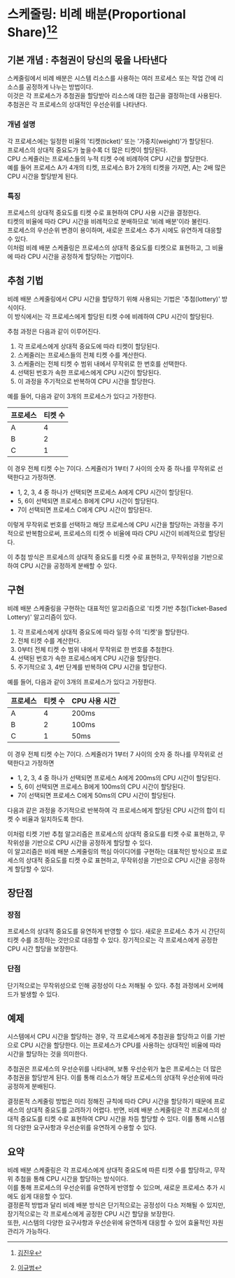 # 스케줄링: 비례 배분(Proportional Share)[^sadey7645][^Gyu-BBB]

[^sadey7645]: [김진우](https://github.com/sadey7645)
[^Gyu-BBB]: [이규범](https://github.com/Gyu-BBB)

## 기본 개념 : 추첨권이 당신의 몫을 나타낸다

스케줄링에서 비례 배분은 시스템 리소스를 사용하는 여러 프로세스 또는 작업 간에 리소스를 공정하게 나누는 방법이다.  
이것은 각 프로세스가 추첨권을 할당받아 리소스에 대한 접근을 결정하는데 사용된다.  
추첨권은 각 프로세스의 상대적인 우선순위를 나타낸다.

### 개념 설명

각 프로세스에는 일정한 비율의 '티켓(ticket)' 또는 '가중치(weight)'가 할당된다.  
프로세스의 상대적 중요도가 높을수록 더 많은 티켓이 할당된다.  
CPU 스케줄러는 프로세스들의 누적 티켓 수에 비례하여 CPU 시간을 할당한다.  
예를 들어 프로세스 A가 4개의 티켓, 프로세스 B가 2개의 티켓을 가지면, A는 2배 많은 CPU 시간을 할당받게 된다.

### 특징

프로세스의 상대적 중요도를 티켓 수로 표현하여 CPU 사용 시간을 결정한다.  
티켓의 비율에 따라 CPU 시간을 비례적으로 분배하므로 '비례 배분'이라 불린다.  
프로세스의 우선순위 변경이 용이하며, 새로운 프로세스 추가 시에도 유연하게 대응할 수 있다.  
이처럼 비례 배분 스케줄링은 프로세스의 상대적 중요도를 티켓으로 표현하고, 그 비율에 따라 CPU 시간을 공정하게 할당하는 기법이다.

## 추첨 기법

비례 배분 스케줄링에서 CPU 시간을 할당하기 위해 사용되는 기법은 '추첨(lottery)' 방식이다.  
이 방식에서는 각 프로세스에게 할당된 티켓 수에 비례하여 CPU 시간이 할당된다.

추첨 과정은 다음과 같이 이루어진다.

1. 각 프로세스에게 상대적 중요도에 따라 티켓이 할당된다.
2. 스케줄러는 프로세스들의 전체 티켓 수를 계산한다.
3. 스케줄러는 전체 티켓 수 범위 내에서 무작위로 한 번호를 선택한다.
4. 선택된 번호가 속한 프로세스에게 CPU 시간이 할당된다.
5. 이 과정을 주기적으로 반복하여 CPU 시간을 할당한다.

예를 들어, 다음과 같이 3개의 프로세스가 있다고 가정한다.

| 프로세스 | 티켓 수 |
| -------- | ------- |
| A        | 4       |
| B        | 2       |
| C        | 1       |

이 경우 전체 티켓 수는 7이다. 스케줄러가 1부터 7 사이의 숫자 중 하나를 무작위로 선택한다고 가정하면.

- 1, 2, 3, 4 중 하나가 선택되면 프로세스 A에게 CPU 시간이 할당된다.
- 5, 6이 선택되면 프로세스 B에게 CPU 시간이 할당된다.
- 7이 선택되면 프로세스 C에게 CPU 시간이 할당된다.

이렇게 무작위로 번호를 선택하고 해당 프로세스에 CPU 시간을 할당하는 과정을 주기적으로 반복함으로써, 프로세스의 티켓 수 비율에 따라 CPU 시간이 비례적으로 할당된다.

이 추첨 방식은 프로세스의 상대적 중요도를 티켓 수로 표현하고, 무작위성을 기반으로 하여 CPU 시간을 공정하게 분배할 수 있다.

## 구현

비례 배분 스케줄링을 구현하는 대표적인 알고리즘으로 '티켓 기반 추첨(Ticket-Based Lottery)' 알고리즘이 있다.

1. 각 프로세스에게 상대적 중요도에 따라 일정 수의 '티켓'을 할당한다.
2. 전체 티켓 수를 계산한다.
3. 0부터 전체 티켓 수 범위 내에서 무작위로 한 번호를 추첨한다.
4. 선택된 번호가 속한 프로세스에게 CPU 시간을 할당한다.
5. 주기적으로 3, 4번 단계를 반복하여 CPU 시간을 할당한다.

예를 들어, 다음과 같이 3개의 프로세스가 있다고 가정한다.

| 프로세스 | 티켓 수 | CPU 사용 시간 |
| -------- | ------- | ------------- |
| A        | 4       | 200ms         |
| B        | 2       | 100ms         |
| C        | 1       | 50ms          |

이 경우 전체 티켓 수는 7이다. 스케줄러가 1부터 7 사이의 숫자 중 하나를 무작위로 선택한다고 가정하면

- 1, 2, 3, 4 중 하나가 선택되면 프로세스 A에게 200ms의 CPU 시간이 할당된다.
- 5, 6이 선택되면 프로세스 B에게 100ms의 CPU 시간이 할당된다.
- 7이 선택되면 프로세스 C에게 50ms의 CPU 시간이 할당된다.

다음과 같은 과정을 주기적으로 반복하여 각 프로세스에게 할당된 CPU 시간의 합이 티켓 수 비율과 일치하도록 한다.

이처럼 티켓 기반 추첨 알고리즘은 프로세스의 상대적 중요도를 티켓 수로 표현하고, 무작위성을 기반으로 CPU 시간을 공정하게 할당할 수 있다.  
이 알고리즘은 비례 배분 스케줄링의 핵심 아이디어를 구현하는 대표적인 방식으로 프로세스의 상대적 중요도를 티켓 수로 표현하고, 무작위성을 기반으로 CPU 시간을 공정하게 할당할 수 있다.

## 장단점

### 장점

프로세스의 상대적 중요도를 유연하게 반영할 수 있다.
새로운 프로세스 추가 시 간단히 티켓 수를 조정하는 것만으로 대응할 수 있다.
장기적으로는 각 프로세스에게 공정한 CPU 시간 할당을 보장한다.

### 단점

단기적으로는 무작위성으로 인해 공정성이 다소 저해될 수 있다.
추첨 과정에서 오버헤드가 발생할 수 있다.

## 예제

시스템에서 CPU 시간을 할당하는 경우, 각 프로세스에게 추첨권을 할당하고 이를 기반으로 CPU 시간을 할당한다. 이는 프로세스가 CPU를 사용하는 상대적인 비율에 따라 시간을 할당하는 것을 의미한다.

추첨권은 프로세스의 우선순위를 나타내며, 보통 우선순위가 높은 프로세스는 더 많은 추첨권을 할당받게 된다. 이를 통해 리소스가 해당 프로세스의 상대적 우선순위에 따라 공정하게 분배된다.

결정론적 스케줄링 방법은 미리 정해진 규칙에 따라 CPU 시간을 할당하기 때문에 프로세스의 상대적 중요도를 고려하기 어렵다. 반면, 비례 배분 스케줄링은 각 프로세스의 상대적 중요도를 티켓 수로 표현하여 CPU 시간을 차등 할당할 수 있다. 이를 통해 시스템의 다양한 요구사항과 우선순위를 유연하게 수용할 수 있다.

## 요약

비례 배분 스케줄링은 각 프로세스에게 상대적 중요도에 따른 티켓 수를 할당하고, 무작위 추첨을 통해 CPU 시간을 할당하는 방식이다.  
이를 통해 프로세스의 우선순위를 유연하게 반영할 수 있으며, 새로운 프로세스 추가 시에도 쉽게 대응할 수 있다.  
결정론적 방법과 달리 비례 배분 방식은 단기적으로는 공정성이 다소 저해될 수 있지만, 장기적으로는 각 프로세스에게 공정한 CPU 시간 할당을 보장한다.  
또한, 시스템의 다양한 요구사항과 우선순위에 유연하게 대응할 수 있어 효율적인 자원 관리가 가능하다.
